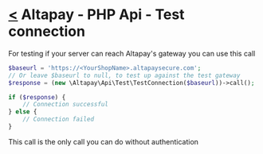 [<](../index.md) Altapay - PHP Api - Test connection
=================================================

For testing if your server can reach Altapay's gateway you can use this call

```php
$baseurl = 'https://<YourShopName>.altapaysecure.com';
// Or leave $baseurl to null, to test up against the test gateway
$response = (new \Altapay\Api\Test\TestConnection($baseurl))->call();

if ($response) {
    // Connection successful
} else {
    // Connection failed
}
```

This call is the only call you can do without authentication
